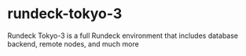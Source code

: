# rundeck-tokyo-3
Rundeck Tokyo-3 is a full Rundeck environment that includes database backend, remote nodes, and much more
